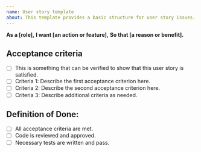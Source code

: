 ```yaml
---
name: User story template
about: This template provides a basic structure for user story issues.
---
```


**As a [role],**
**I want [an action or feature],**
**So that [a reason or benefit].**

## Acceptance criteria

- [ ] This is something that can be verified to show that this user story is satisfied.
- [ ] Criteria 1: Describe the first acceptance criterion here.
- [ ] Criteria 2: Describe the second acceptance criterion here.
- [ ] Criteria 3: Describe additional criteria as needed.

## Definition of Done:

- [ ] All acceptance criteria are met.
- [ ] Code is reviewed and approved.
- [ ] Necessary tests are written and pass.
